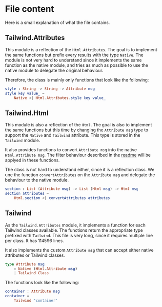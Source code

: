 # File content

Here is a small explanation of what the file contains.


## Tailwind.Attributes

This module is a reflection of the `Html.Attributes`. The goal is to implement the same functions but prefix every results with the type `Native`. The module is not very hard to understand since it implements the same function as the native module, and tries as much as possible to use the native module to delegate the original behaviour.

Therefore, the class is mainly only functions that look like the following:

```elm
style : String -> String -> Attribute msg
style key value_ =
    Native <| Html.Attributes.style key value_
```


## Tailwind.Html

This module is also a reflection of the `Html`. The goal is also to implement the same functions but this time by changing the `Attribute msg` type to support the `Native` and `Tailwind` attribute. This type is stored in the `Tailwind` module.

It also provides functions to convert `Attribute msg` into the native `Html.Attribute msg`. The filter behaviour described in the [readme](../README.md) will be applyed in these functions.

The class is not hard to understand either, since it is a reflection class. We une the function `convertAttributes` on the `Attribute msg` and delegate the behaviour to the native module.

```elm
section : List (Attribute msg) -> List (Html msg) -> Html msg
section attributes =
    Html.section <| convertAttributes attributes
```


## Tailwind

As the `Tailwind.Attributes` module, it implements a function for each Tailwind classes available. The functions return the appropriate type prefixed with `Tailwind`. This file is very long, since it requires multiple line per class. It has 114596 lines.

It also implements the custom `Attribute msg` that can accept either native attributes or Tailwind classes.

```elm
type Attribute msg
    = Native (Html.Attribute msg)
    | Tailwind Class
```

The functions look like the following:

```elm
container : Attribute msg
container =
    Tailwind "container"
```